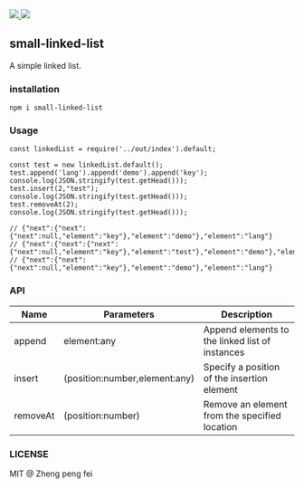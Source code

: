  <div>
  <a href="https://www.npmjs.com/package/small-linked-list">
    <img src="https://img.shields.io/npm/v/small-linked-list.svg">
  </a>
  <a href="LICENSE">
    <img src="https://img.shields.io/badge/License-MIT-yellow.svg">
  </a>
</div>

## small-linked-list
A simple linked list.

### installation
```
npm i small-linked-list
```

### Usage
``` JS
const linkedList = require('../out/index').default;

const test = new linkedList.default();
test.append('lang').append('demo').append('key');
console.log(JSON.stringify(test.getHead()));
test.insert(2,"test");
console.log(JSON.stringify(test.getHead()));
test.removeAt(2);
console.log(JSON.stringify(test.getHead()));

// {"next":{"next":{"next":null,"element":"key"},"element":"demo"},"element":"lang"}
// {"next":{"next":{"next":{"next":null,"element":"key"},"element":"test"},"element":"demo"},"element":"lang"}
// {"next":{"next":{"next":null,"element":"key"},"element":"demo"},"element":"lang"}
```

### API


Name | Parameters | Description
---------|----------|---------
 append | element:any | Append elements to the linked list of instances
 insert | (position:number,element:any) | Specify a position of the insertion element
 removeAt | (position:number) | Remove an element from the specified location

### LICENSE
MIT @ Zheng peng fei